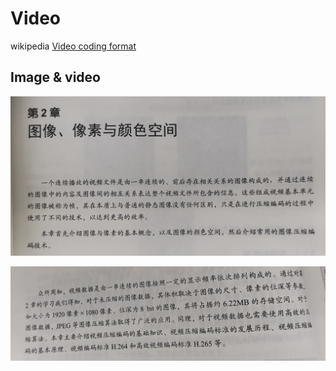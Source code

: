 # Video

wikipedia [Video coding format](https://en.wikipedia.org/wiki/Video_coding_format)



## Image & video



![](./image-and-video.png)



![](./image-and-video2.png)